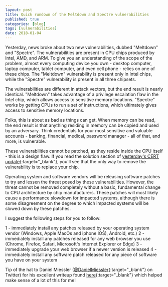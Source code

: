 ```yaml
---
layout: post
title: Quick rundown of the Meltdown and Spectre vulnerabilities
published: true
categories: [blog]
tags: [vulnerabilities]
date: 2018-01-04
---
```


Yesterday, news broke about two new vulnerabilities, dubbed "Meltdown" and "Spectre".  The vulnerabilities are present in CPU chips produced by Intel, AMD, and ARM.  To give you an understanding of the scope of the problem, almost every computing device you own - desktop computer, laptop computer, tablet computer, and even cell phone - relies on one of these chips.  The "Meltdown" vulnerability is present only in Intel chips, while the "Spectre" vulnerability is present in all three chipsets.

The vulnerabilities are different in attack vectors, but the end result is nearly identical.  "Meltdown" takes advantage of a privilege escalation flaw in the Intel chip, which allows access to sensitive memory locations.  "Spectre" works by getting CPUs to run a set of instructions, which ultimately gives access to sensitive memory locations.

Folks, this is about as bad as things can get. When memory can be read, the end result is that anything residing in memory can be copied and used by an adversary. Think credentials for your most sensitive and valuable accounts - banking, financial, medical, password manager - all of that, and more, is vulnerable.

These vulnerabilities cannot be patched, as they reside inside the CPU itself - this is a design flaw. If you read the solution section of [yesterday's CERT update](https://www.kb.cert.org/vuls/id/584653){:target="_blank"}, you'll see that the only way to remove the vulnerability is to replace your chip.

Operating system and software vendors will be releasing software patches to try and lessen the threat posed by these vulnerabilities. However, the threat cannot be removed completely without a basic, fundamental change to CPU architecture by chip manufacturers.  These patches will most likely cause a performance slowdown for impacted systems, although there is some disagreement on the degree to which impacted systems will be slowed down by these patches.

I suggest the following steps for you to follow:

1 - immediately install any patches released by your operating system vendor (Windows, Apple MacOs and iphone IOS), Android, etc.)
2 - immediately install any patches released for any web browser you use (Chrome, Firefox, Safari, Microsoft's Internet Explorer or Edge)
3 - immediately upgrade your web browser if a newer version is released
4 - immediately install any software patch released for any piece of software you have on your system

Tip of the hat to Daniel Miessler ([@DanielMiessler](https://twitter.com/DanielMiessler/){:target="_blank"} on Twitter) for his excellent writeup found [here](https://danielmiessler.com/blog/simple-explanation-difference-meltdown-spectre/){:target="_blank"} which helped make sense of a lot of this for me!
